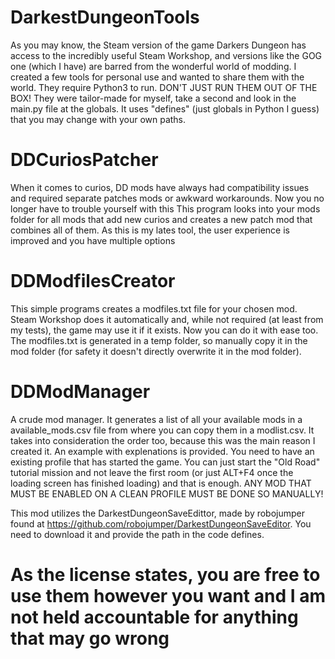 # DarkestDungeonTools
As you may know, the Steam version of the game Darkers Dungeon has access to the incredibly useful Steam Workshop, and versions like the GOG one (which I have) are barred from the wonderful world of modding. I created a few tools for personal use and wanted to share them with the world.
They require Python3 to run.
DON'T JUST RUN THEM OUT OF THE BOX! They were tailor-made for myself, take a second and look in the main.py file at the globals.
It uses "defines" (just globals in Python I guess) that you may change with your own paths.

# DDCuriosPatcher
When it comes to curios, DD mods have always had compatibility issues and required separate patches mods or awkward workarounds.
Now you no longer have to trouble yourself with this
This program looks into your mods folder for all mods that add new curios and creates a new patch mod that combines all of them.
As this is my lates tool, the user experience is improved and you have multiple options 

# DDModfilesCreator
This simple programs creates a modfiles.txt file for your chosen mod.
Steam Workshop does it automatically and, while not required (at least from my tests), the game may use it if it exists.
Now you can do it with ease too. The modfiles.txt is generated in a temp folder, so manually copy it in the mod folder (for safety it doesn't directly overwrite it in the mod folder).

# DDModManager
A crude mod manager.
It generates a list of all your available mods in a available_mods.csv file from where you can copy them in a modlist.csv. It takes into consideration the order too, because this was the main reason I created it. An example with explenations is provided.
You need to have an existing profile that has started the game. You can just start the "Old Road" tutorial mission and not leave the first room (or just ALT+F4 once the loading screen has finished loading) and that is enough.
ANY MOD THAT MUST BE ENABLED ON A CLEAN PROFILE MUST BE DONE SO MANUALLY!

This mod utilizes the DarkestDungeonSaveEdittor, made by robojumper found at https://github.com/robojumper/DarkestDungeonSaveEditor.
You need to download it and provide the path in the code defines.

# As the license states, you are free to use them however you want and I am not held accountable for anything that may go wrong
